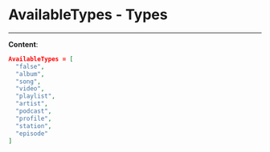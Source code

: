 <!-- This file is generated by a script. Do not edit directly -->
# AvailableTypes - Types


---
**Content**:
```json
AvailableTypes = [
  "false",
  "album",
  "song",
  "video",
  "playlist",
  "artist",
  "podcast",
  "profile",
  "station",
  "episode"
]
````

